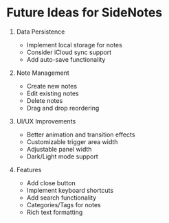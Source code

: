 # Future Ideas for SideNotes

1. Data Persistence
   - Implement local storage for notes
   - Consider iCloud sync support
   - Add auto-save functionality

2. Note Management
   - Create new notes
   - Edit existing notes
   - Delete notes
   - Drag and drop reordering

3. UI/UX Improvements
   - Better animation and transition effects
   - Customizable trigger area width
   - Adjustable panel width
   - Dark/Light mode support

4. Features
   - Add close button
   - Implement keyboard shortcuts
   - Add search functionality
   - Categories/Tags for notes
   - Rich text formatting 